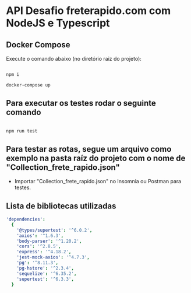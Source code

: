 # API Desafio freterapido.com com NodeJS e Typescript

## Docker Compose

Execute o comando abaixo (no diretório raiz do projeto):

```bash

npm i

docker-compose up

```

## Para executar os testes rodar o seguinte comando

```bash

npm run test

```

## Para testar as rotas, segue um arquivo como exemplo na pasta raíz do projeto com o nome de "Collection_frete_rapido.json"

- Importar "Collection_frete_rapido.json" no Insomnia ou Postman para testes.

## Lista de bibliotecas utilizadas

```yaml
'dependencies':
  {
    '@types/supertest': '^6.0.2',
    'axios': '^1.6.3',
    'body-parser': '^1.20.2',
    'cors': '^2.8.5',
    'express': '^4.18.2',
    'jest-mock-axios': '^4.7.3',
    'pg': '^8.11.3',
    'pg-hstore': '^2.3.4',
    'sequelize': '^6.35.2',
    'supertest': '^6.3.3',
  }
```
